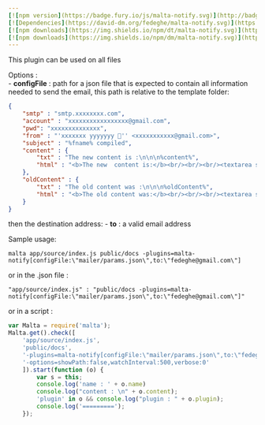 ```yaml
---
[![npm version](https://badge.fury.io/js/malta-notify.svg)](http://badge.fury.io/js/malta-notify)
[![Dependencies](https://david-dm.org/fedeghe/malta-notify.svg)](https://david-dm.org/fedeghe/malta-notify)
[![npm downloads](https://img.shields.io/npm/dt/malta-notify.svg)](https://npmjs.org/package/malta-notify)
[![npm downloads](https://img.shields.io/npm/dm/malta-notify.svg)](https://npmjs.org/package/malta-notify)  
---  
```


This plugin can be used on all files  

Options :  
    - **configFile** : path for a json file that is expected to contain all information needed to send the email, this path is relative to the template folder:  
``` json
{
    "smtp" : "smtp.xxxxxxxx.com",
    "account" : "xxxxxxxxxxxxxxxxx@gmail.com",
    "pwd": "xxxxxxxxxxxxxx",
    "from" : "'xxxxxxx yyyyyyy 👥'' <xxxxxxxxxxx@gmail.com>",
    "subject" : "%fname% compiled",
    "content" : {
        "txt" : "The new content is :\n\n\n%content%",
        "html" : "<b>The new  content is:</b><br/><br/><br/><textarea style=\"width:100%;height:500px;background-color:#444;color:#0f0;font-size:2em\">%content%</textarea>"
    },
    "oldContent" : {
        "txt" : "The old content was :\n\n\n%oldContent%",
        "html" : "<b>The old content was:</b><br/><br/><br/><textarea style=\"width:100%;height:500px;background-color:#444;color:#ff0;font-size:2em\">%oldContent%</textarea>"
    }  
}
```
then the destination address: 
    - **to** : a valid email address  

Sample usage:  
```
malta app/source/index.js public/docs -plugins=malta-notify[configFile:\"mailer/params.json\",to:\"fedeghe@gmail.com\"]
```
or in the .json file :
```
"app/source/index.js" : "public/docs -plugins=malta-notify[configFile:\"mailer/params.json\",to:\"fedeghe@gmail.com\"]"
```
or in a script : 
``` js
var Malta = require('malta');
Malta.get().check([
    'app/source/index.js',
    'public/docs',
    '-plugins=malta-notify[configFile:\"mailer/params.json\",to:\"fedeghe@gmail.com\"]',
    '-options=showPath:false,watchInterval:500,verbose:0'
    ]).start(function (o) {
        var s = this;
        console.log('name : ' + o.name)
        console.log("content : \n" + o.content);
        'plugin' in o && console.log("plugin : " + o.plugin);
        console.log('=========');
    });
```